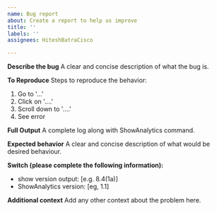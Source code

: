 ```yaml
---
name: Bug report
about: Create a report to help us improve
title: ''
labels: ''
assignees: HiteshBatraCisco

---
```


**Describe the bug**
A clear and concise description of what the bug is.

**To Reproduce**
Steps to reproduce the behavior:
1. Go to '...'
2. Click on '....'
3. Scroll down to '....'
4. See error

**Full Output**
A complete log along with ShowAnalytics command.

**Expected behavior**
A clear and concise description of what would be desired behaviour.

**Switch (please complete the following information):**
 - show version output: [e.g. 8.4(1a)]
 - ShowAnalytics version: [eg, 1.1]

**Additional context**
Add any other context about the problem here.
